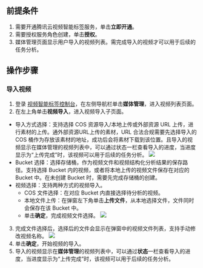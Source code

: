 ## 前提条件
1. 需要开通腾讯云视频智能标签服务，单击**立即开通**。
2. 需要授权服务角色创建，单击**授权**。
3. 媒体管理页面显示用户导入的视频列表。需完成导入的视频才可以用于后续的任务分析。

## 操作步骤
### 导入视频
1. 登录 [视频智能标签控制台](https://console.cloud.tencent.com/ai-media)，在左侧导航栏单击**媒体管理**，进入视频列表页面。
2. 在左上角单击**视频导入**，进入视频导入子页面。
 - 导入方式选择：支持选择 COS 资源导入/本地上传或外部资源 URL 上传，进行素材的上传。通外部资源URL上传的素材，URL 合法合规需要先选择导入的 COS 桶作为存放该素材的地址，成功后会将素材下载到该位置。且导入的视频显示在媒体管理的视频列表中，可以通过状态一栏查看导入的进度，当进度显示为“上传完成”时，该视频可以用于后续的任务分析。
![](https://qcloudimg.tencent-cloud.cn/raw/6f14e8bb5d991739ad85787621a67685.png)
 - Bucket 选择：选择存储桶，作为视频文件和视频结构化分析结果的保存路径。支持选择 Bucket 内的视频，或者将本地上传的视频文件保存在对应的 Bucket 中。在未创建 Bucket 时，需要先完成存储桶的创建。
 - 视频选择：支持两种方式的视频导入。
	 - COS 文件选择：在对应 Bucket 内直接选择待分析的视频。
	 - 本地文件上传：在弹窗左下角单击**上传文件**，从本地选择文件，文件同时会保存在该 Bucket 中。
	 - 单击**确定**，完成视频文件选择。
![](https://qcloudimg.tencent-cloud.cn/raw/856ee539a15461f094fec159eacd75aa.png)
3. 完成文件选择后，选择后的文件会显示在弹窗中的视频文件列表，支持手动修改视频名称。
![](https://qcloudimg.tencent-cloud.cn/raw/283361b686bd9fd629277d2169d3efca.png)
4. 单击**确定**，开始视频的导入。
5. 导入的视频显示在**媒体管理**的视频列表中，可以通过**状态**一栏查看导入的进度，当进度显示为“上传完成”时，该视频可以用于后续的任务分析。




